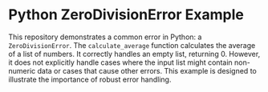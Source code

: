 # Python ZeroDivisionError Example

This repository demonstrates a common error in Python: a `ZeroDivisionError`.  The `calculate_average` function calculates the average of a list of numbers.  It correctly handles an empty list, returning 0. However, it does not explicitly handle cases where the input list might contain non-numeric data or cases that cause other errors. This example is designed to illustrate the importance of robust error handling.